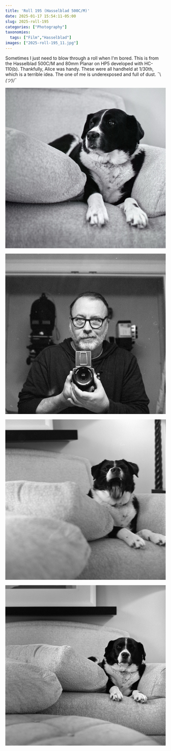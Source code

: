 ```yaml
---
title: 'Roll 195 (Hasselblad 500C/M)'
date: 2025-01-17 15:54:11-05:00
slug: 2025-roll-195
categories: ["Photography"]
taxonomies:
  tags: ["Film","Hasselblad"]
images: ["2025-roll-195_11.jpg"]
---
```


Sometimes I just need to blow through a roll when I'm bored. This is from the Hasselblad 500C/M and 80mm Planar on HP5 developed with HC-110(b). Thankfully, Alice was handy. These were all handheld at 1/30th, which is a terrible idea. The one of me is underexposed and full of dust. ¯\\_(ツ)_/¯

![](2025-roll-195_11.jpg "")

<!--more-->

![](2025-roll-195_05.jpg "")

![](2025-roll-195_07.jpg "")

![](2025-roll-195_12.jpg "")

